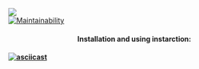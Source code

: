 ![](https://github.com/maksdk/frontend-project-lvl2/workflows/generate-difference/badge.svg)  
[![Maintainability](https://api.codeclimate.com/v1/badges/f99def56f000e3d5ed49/maintainability)](https://codeclimate.com/github/maksdk/frontend-project-lvl2/maintainability)  


<h4 align="center">Installation and using instarction:<h4>  
  
[![asciicast](https://asciinema.org/a/PvyzZWOhITWqTDtFXHsulGnXQ.svg)](https://asciinema.org/a/PvyzZWOhITWqTDtFXHsulGnXQ)
